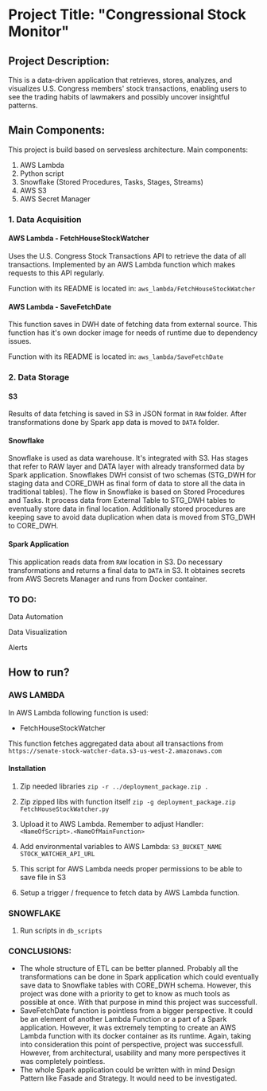 # Project Title: "Congressional Stock Monitor"

## Project Description:

This is a data-driven application that retrieves, stores, analyzes, and visualizes U.S. Congress members' stock transactions, enabling users to see the trading habits of lawmakers and possibly uncover insightful patterns.

## Main Components:
This project is build based on servesless architecture. Main components:
1. AWS Lambda 
2. Python script
3. Snowflake (Stored Procedures, Tasks, Stages, Streams)
4. AWS S3
5. AWS Secret Manager 

### 1. Data Acquisition 

#### AWS Lambda - FetchHouseStockWatcher
Uses the U.S. Congress Stock Transactions API to retrieve the data of all transactions. 
Implemented by an AWS Lambda function which makes requests to this API regularly.

Function with its README is located in: `aws_lambda/FetchHouseStockWatcher`

#### AWS Lambda - SaveFetchDate
This function saves in DWH date of fetching data from external source. 
This function has it's own docker image for needs of runtime due to dependency issues.

Function with its README is located in: `aws_lambda/SaveFetchDate`


### 2. Data Storage

#### S3
Results of data fetching is saved in S3 in JSON format in `RAW` folder. 
After transformations done by Spark app data is moved to `DATA` folder.

#### Snowflake
Snowflake is used as data warehouse. It's integrated with S3. Has stages that refer to RAW layer and DATA layer with already transformed data by Spark application.
Snowflakes DWH consist of two schemas (STG_DWH for staging data and CORE_DWH as final form of data to store all the data in traditional tables). The flow in Snowflake is based on Stored Procedures and Tasks. It process data from External Table to STG_DWH tables to eventually store data in final location. Additionally stored procedures are keeping save to avoid data duplication when data is moved from STG_DWH to CORE_DWH.

#### Spark Application
This application reads data from `RAW` location in S3. Do necessary transformations and returns a final data to `DATA` in S3. It obtaines secrets from AWS Secrets Manager and runs from Docker container.


### TO DO:
Data Automation

Data Visualization

Alerts


## How to run?

### AWS LAMBDA
In AWS Lambda following function is used:
- FetchHouseStockWatcher

This function fetches aggregated data about all transactions from `https://senate-stock-watcher-data.s3-us-west-2.amazonaws.com`

#### Installation
1. Zip needed libraries
`zip -r ../deployment_package.zip .`

2. Zip zipped libs with function itself
`zip -g deployment_package.zip FetchHouseStockWatcher.py`

3. Upload it to AWS Lambda. Remember to adjust Handler:
`<NameOfScript>.<NameOfMainFunction>`

4. Add environmental variables to AWS Lambda: 
`S3_BUCKET_NAME`
`STOCK_WATCHER_API_URL`

5. This script for AWS Lambda needs proper permissions to be able to save file in S3

6. Setup a trigger / frequence to fetch data by AWS Lambda function.

### SNOWFLAKE
1. Run scripts in `db_scripts`




### CONCLUSIONS:
- The whole structure of ETL can be better planned. Probably all the transformations can be done in Spark application which could eventually save data to Snowflake tables with CORE_DWH schema. However, this project was done with a priority to get to know as much tools as possible at once. With that purpose in mind this project was successfull.
- SaveFetchDate function is pointless from a bigger perspective. It could be an element of another Lambda Function or a part of a Spark application. However, it was extremely tempting to create an AWS Lambda function with its docker container as its runtime. Again, taking into consideration this point of perspective, project was successfull. However, from architectural, usability and many more perspectives it was completely pointless.
- The whole Spark application could be written with in mind Design Pattern like Fasade and Strategy. It would need to be investigated.